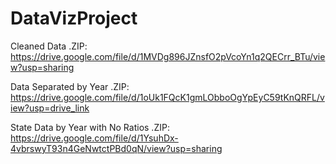 # DataVizProject

Cleaned Data .ZIP:
https://drive.google.com/file/d/1MVDg896JZnsfO2pVcoYn1q2QECrr_BTu/view?usp=sharing

Data Separated by Year .ZIP:
https://drive.google.com/file/d/1oUk1FQcK1gmLObboOgYpEyC59tKnQRFL/view?usp=drive_link

State Data by Year with No Ratios .ZIP:
https://drive.google.com/file/d/1YsuhDx-4vbrswyT93n4GeNwtctPBd0qN/view?usp=sharing
